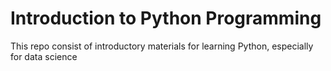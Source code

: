 # Introduction to Python Programming

This repo consist of introductory materials for learning Python, especially for data science

